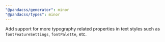 ```yaml
---
"@pandacss/generator": minor
"@pandacss/types": minor
---
```


Add support for more typography related properties in text styles such as `fontFeatureSettings`, `fontPalette`, etc.
